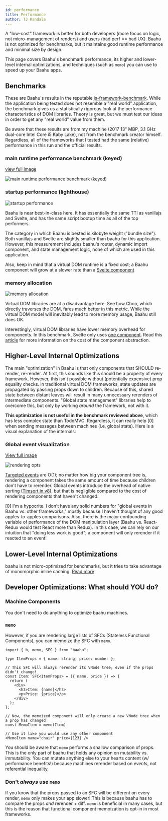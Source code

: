 ```yaml
---
id: performance
title: Performance
author: TJ Kandala
---
```


A "low-cost" framework is better for both developers (more focus on logic, not micro-management of renders) and users (bad perf == bad UX). Baahu is not optimized for benchmarks, but it maintains good runtime performance and minimal size by design.

This page covers Baahu's benchmark performance, its higher and lower-level internal optimizations, and techniques (such as `memo`) you can use to speed up your Baahu apps.

## Benchmarks

These are Baahu's results in the reputable [js-framework-benchmark](https://github.com/krausest/js-framework-benchmark). While the application being tested does not resemble a "real world" application, the benchmark gives us a statistically rigorous look at the performance characteristics of DOM libraries. Theory is great, but we must test our ideas in order to get any "real world" value from them.

Be aware that these results are from my machine (2017 13" MBP, 3.1 GHz dual-core Intel Core i5 Kaby Lake), not from the benchmark creator himself. Regardless, all of the frameworks that I tested had the same (relative) performance in this run and the official results.

### main runtime performance benchmark (keyed)

[view full image](/img/keyed.png)

![main runtime performance benchmark (keyed)](/img/keyed.png)

### startup performance (lighthouse)

![startup performance](/img/startup.png)

Baahu is near best-in-class here. It has essentially the same TTI as vanillajs and Svelte, and has the same script bootup time as all of the top performers.

The category in which Baahu is bested is kilobyte weight ("bundle size"). Both vanillajs and Svelte are slightly smaller than baahu for this application. However, this measurement includes baahu's router, dynamic import component, and state management logic, none of which are used in this application.

Also, keep in mind that a virtual DOM runtime is a fixed cost; a Baahu component will grow at a slower rate than a [Svelte component](https://github.com/sveltejs/svelte/issues/2546)

### memory allocation

![memory allocation](/img/memory.png)

Virtual DOM libraries are at a disadvantage here. See how Choo, which directly traverses the DOM, fares much better in this metric. While the virtual DOM model will inevitably lead to more memory usage, Baahu still does OK.

Interestingly, virtual DOM libraries have lower memory overhead for components. In this benchmark, Svelte only uses [one component](https://github.com/krausest/js-framework-benchmark/blob/master/frameworks/keyed/svelte/src/Main.svelte). Read this [article](https://medium.com/better-programming/the-real-cost-of-ui-components-6d2da4aba205) for more information on the cost of the component abstraction.

## Higher-Level Internal Optimizations

The main "optimization" in Baahu is that only components that SHOULD re-render, re-render. At first, this sounds like this should be a property of every framework. However, this isn't possible without (potentially expensive) prop equality checks. In traditional virtual DOM frameworks, state updates are propagated by passing props down to children. Because of this, shared state between distant leaves will result in many unnecessary rerenders of intermediate components. "Global state management" libraries help to overcome this, but only by working _around_ the framework, not with it.

**This optimization is not useful in the benchmark reviewed above**, which has less complex state than TodoMVC. Regardless, it can really help [0] when sending messages between machines (i.e, global state). Here is a visual explanation of the internals:

### Global event visualization

[View full image](/img/rendering-opts.svg)

![rendering opts](/img/rendering-opts.svg)

[Targeted events](/machines#targeted) are O(1); no matter how big your component tree is, rendering a component takes the same amount of time because children don't have to rerender. Global events introduce the overhead of native sorting ([Timsort in v8](http://v8.dev/blog/array-sort)), but that is negligible compared to the cost of rendering components that haven't changed.

[0] I'm a hypocrite. I don't have any solid numbers for "global events in Baahu vs. other frameworks," mostly because I haven't thought of any good apples-to-apples comparisons. Also, there is the major confounding variable of performance of the DOM manipulation layer (Baahu vs. React-Redux would test React more than Redux). In this case, we can rely on our intuition that "doing less work is good"; a component will only rerender if it reacted to an event!

## Lower-Level Internal Optimizations

baahu is not micro-optimized for benchmarks, but it tries to take advantage of monomorphic inline caching. [Read more](https://en.wikipedia.org/wiki/Inline_caching#Monomorphic_inline_caching)

## Developer Optimizations: What should YOU do?

### Machine Components

You don't need to do anything to optimize baahu machines.

### `memo`

However, if you are rendering large lists of SFCs (Stateless Functional Components), you can memoize the SFC with `memo`.

```tsx
import { b, memo, SFC } from "baahu";

type ItemProps = { name: string; price: number };

// This SFC will always rerender its VNode tree; even if the props didn't change!
const Item: SFC<ItemProps> = ({ name, price }) => {
  return (
    <div>
      <h3>Item: {name}</h3>
      <p>Price: {price}</p>
    </div>
  );
};

// Now, the memoized component will only create a new VNode tree when a prop has changed
const MemoItem = memo(Item)

// Use it like you would use any other component
<MemoItem name="chair" price={123} />
```

You should be aware that `memo` performs a shallow comparison of props. This is the only part of baahu that holds any opinion on mutability vs. immutability. You can mutate anything else to your hearts content (w/ performance benefits!) because machines rerender based on _events_, not referential inequality.

### Don't _always_ use `memo`

If you know that the props passed to an SFC will be different on every render, `memo` only makes your app slower! This is because baahu has to compare the props _and_ rerender + diff. `memo` is beneficial in many cases, but this is the reason that functional component memoization is opt-in in most frameworks.
